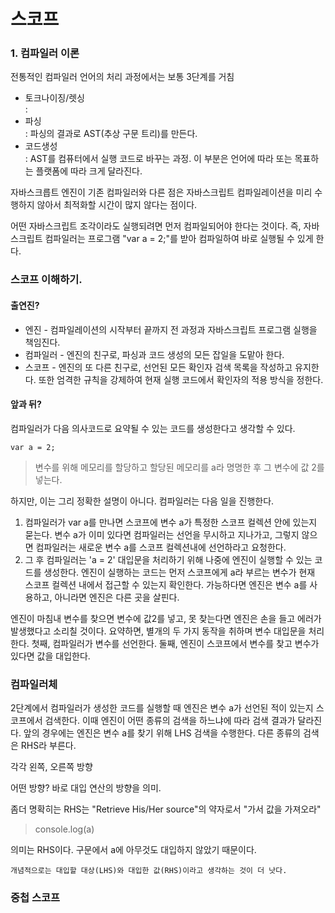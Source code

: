 # 스코프

### 1. 컴파일러 이론

전통적인 컴파일러 언어의 처리 과정에서는 보통 3단계를 거침

- 토크나이징/렛싱  
  : 
- 파싱  
  : 파싱의 결과로 AST(추상 구문 트리)를 만든다.
- 코드생성  
  : AST를 컴퓨터에서 실행 코드로 바꾸는 과정. 이 부분은 언어에 따라 또는 목표하는 플랫폼에 따라 크게 달라진다.

자바스크릅트 엔진이 기존 컴파일러와 다른 점은 자바스크립트 컴파일레이션을 미리 수행하지 않아서 최적화할 시간이 많지 않다는 점이다.

어떤 자바스크립트 조각이라도 실행되려면 먼저 컴파일되어야 한다는 것이다. 즉, 자바스크립트 컴파일러는 프로그램 "var a = 2;"를 받아 컴파일하여 바로 실행될 수 있게 한다.



### 스코프 이해하기.

#### 출연진?

- 엔진 - 컴파일레이션의 시작부터 끝까지 전 과정과 자바스크립트 프로그램 실행을 책임진다.
- 컴파일러 - 엔진의 친구로, 파싱과 코드 생성의 모든 잡일을 도맡아 한다.
- 스코프 - 엔진의 또 다른 친구로, 선언된 모든 확인자 검색 목록을 작성하고 유지한다. 또한 엄격한 규칙을 강제하여 현재 실행 코드에서 확인자의 적용 방식을 정한다.

#### 앞과 뒤?



컴파일러가 다음 의사코드로 요약될 수 있는 코드를 생성한다고 생각할 수 있다.

`var a = 2;`

> 변수를 위해 메모리를 할당하고 할당된 메모리를 a라 명명한 후 그 변수에 값 2를 넣는다.

하지만, 이는 그리 정확한 설명이 아니다. 컴파일러는 다음 일을 진행한다.



1. 컴파일러가 var a를 만나면 스코프에 변수 a가 특정한 스코프 컬렉션 안에 있는지 묻는다. 변수 a가 이미 있다면 컴파일러는 선언을 무시하고 지나가고, 그렇지 않으면 컴파일러는 새로운 변수 a를 스코프 컬렉션내에 선언하라고 요청한다.
2. 그 후 컴파일러는  'a = 2' 대입문을 처리하기 위해 나중에 엔진이 실행할 수 있는 코드를 생성한다. 엔진이 실행하는 코드는 먼저 스코프에게 a라 부르는 변수가 현재 스코프 컬렉션 내에서 접근할 수 있는지 확인한다. 가능하다면 엔진은 변수 a를 사용하고, 아니라면 엔진은 다른 곳을 살핀다.



엔진이 마침내 변수를 찾으면 변수에 값2를 넣고, 못 찾는다면 엔진은 손을 들고 에러가 발생했다고 소리칠 것이다. 요약하면, 별개의 두 가지 동작을 취하며 변수 대입문을 처리한다. 첫째, 컴파일러가 변수를 선언한다. 둘째, 엔진이 스코프에서 변수를 찾고 변수가 있다면 값을 대입한다.



### 컴파일러체

2단계에서 컴파일러가 생성한 코드를 실행할 때 엔진은 변수 a가 선언된 적이 있는지 스코프에서 검색한다. 이때 엔진이 어떤 종류의 검색을 하느냐에 따라 검색 결과가 달라진다. 앞의 경우에는 엔진은 변수 a를 찾기 위해 LHS 검색을 수행한다. 다른 종류의 검색은 RHS라 부른다.

각각 왼쪽, 오른쪽 방향

어떤 방향? 바로 대입 연산의 방향을 의미.

좀더 명확히는 RHS는 "Retrieve His/Her source"의 약자로서 "가서 값을 가져오라"

> console.log(a)

의미는 RHS이다. 구문에서 a에 아무것도 대입하지 않았기 때문이다.

`개념적으로는 대입할 대상(LHS)와 대입한 값(RHS)이라고 생각하는 것이 더 낫다.`



### 중첩 스코프